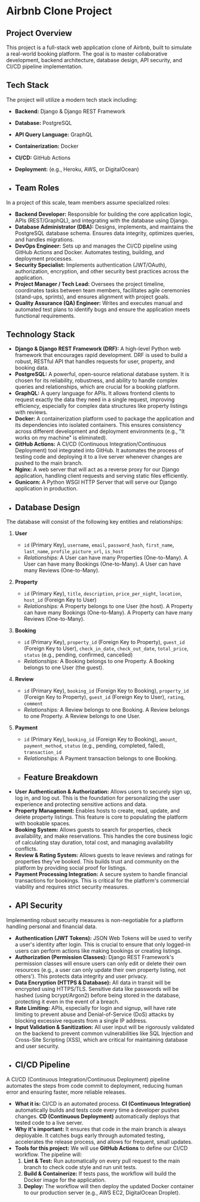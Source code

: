 # Airbnb Clone Project

## Project Overview
This project is a full-stack web application clone of Airbnb, built to simulate a real-world booking platform. The goal is to master collaborative development, backend architecture, database design, API security, and CI/CD pipeline implementation.

## Tech Stack
The project will utilize a modern tech stack including:
- **Backend:** Django & Django REST Framework
- **Database:** PostgreSQL
- **API Query Language:** GraphQL
- **Containerization:** Docker
- **CI/CD:** GitHub Actions
- **Deployment:** (e.g., Heroku, AWS, or DigitalOcean)

- ## Team Roles

In a project of this scale, team members assume specialized roles:

- **Backend Developer:** Responsible for building the core application logic, APIs (REST/GraphQL), and integrating with the database using Django.
- **Database Administrator (DBA):** Designs, implements, and maintains the PostgreSQL database schema. Ensures data integrity, optimizes queries, and handles migrations.
- **DevOps Engineer:** Sets up and manages the CI/CD pipeline using GitHub Actions and Docker. Automates testing, building, and deployment processes.
- **Security Specialist:** Implements authentication (JWT/OAuth), authorization, encryption, and other security best practices across the application.
- **Project Manager / Tech Lead:** Oversees the project timeline, coordinates tasks between team members, facilitates agile ceremonies (stand-ups, sprints), and ensures alignment with project goals.
- **Quality Assurance (QA) Engineer:** Writes and executes manual and automated test plans to identify bugs and ensure the application meets functional requirements.
## Technology Stack

- **Django & Django REST Framework (DRF):** A high-level Python web framework that encourages rapid development. DRF is used to build a robust, RESTful API that handles requests for user, property, and booking data.
- **PostgreSQL:** A powerful, open-source relational database system. It is chosen for its reliability, robustness, and ability to handle complex queries and relationships, which are crucial for a booking platform.
- **GraphQL:** A query language for APIs. It allows frontend clients to request exactly the data they need in a single request, improving efficiency, especially for complex data structures like property listings with reviews.
- **Docker:** A containerization platform used to package the application and its dependencies into isolated containers. This ensures consistency across different development and deployment environments (e.g., "It works on my machine" is eliminated).
- **GitHub Actions:** A CI/CD (Continuous Integration/Continuous Deployment) tool integrated into GitHub. It automates the process of testing code and deploying it to a live server whenever changes are pushed to the main branch.
- **Nginx:** A web server that will act as a reverse proxy for our Django application, handling client requests and serving static files efficiently.
- **Gunicorn:** A Python WSGI HTTP Server that will serve our Django application in production.
- ## Database Design

The database will consist of the following key entities and relationships:

1.  **User**
    - `id` (Primary Key), `username`, `email`, `password_hash`, `first_name`, `last_name`, `profile_picture_url`, `is_host`
    - *Relationships:* A User can have many Properties (One-to-Many). A User can have many Bookings (One-to-Many). A User can have many Reviews (One-to-Many).

2.  **Property**
    - `id` (Primary Key), `title`, `description`, `price_per_night`, `location`, `host_id` (Foreign Key to User)
    - *Relationships:* A Property belongs to one User (the host). A Property can have many Bookings (One-to-Many). A Property can have many Reviews (One-to-Many).

3.  **Booking**
    - `id` (Primary Key), `property_id` (Foreign Key to Property), `guest_id` (Foreign Key to User), `check_in_date`, `check_out_date`, `total_price`, `status` (e.g., pending, confirmed, cancelled)
    - *Relationships:* A Booking belongs to one Property. A Booking belongs to one User (the guest).

4.  **Review**
    - `id` (Primary Key), `booking_id` (Foreign Key to Booking), `property_id` (Foreign Key to Property), `guest_id` (Foreign Key to User), `rating`, `comment`
    - *Relationships:* A Review belongs to one Booking. A Review belongs to one Property. A Review belongs to one User.

5.  **Payment**
    - `id` (Primary Key), `booking_id` (Foreign Key to Booking), `amount`, `payment_method`, `status` (e.g., pending, completed, failed), `transaction_id`
    - *Relationships:* A Payment transaction belongs to one Booking.
    - ## Feature Breakdown

- **User Authentication & Authorization:** Allows users to securely sign up, log in, and log out. This is the foundation for personalizing the user experience and protecting sensitive actions and data.
- **Property Management:** Enables hosts to create, read, update, and delete property listings. This feature is core to populating the platform with bookable spaces.
- **Booking System:** Allows guests to search for properties, check availability, and make reservations. This handles the core business logic of calculating stay duration, total cost, and managing availability conflicts.
- **Review & Rating System:** Allows guests to leave reviews and ratings for properties they've booked. This builds trust and community on the platform by providing social proof for listings.
- **Payment Processing Integration:** A secure system to handle financial transactions for bookings. This is critical for the platform's commercial viability and requires strict security measures.
- ## API Security

Implementing robust security measures is non-negotiable for a platform handling personal and financial data.

- **Authentication (JWT Tokens):** JSON Web Tokens will be used to verify a user's identity after login. This is crucial to ensure that only logged-in users can perform actions like making bookings or creating listings.
- **Authorization (Permission Classes):** Django REST Framework's permission classes will ensure users can only edit or delete their own resources (e.g., a user can only update their own property listing, not others'). This protects data integrity and user privacy.
- **Data Encryption (HTTPS & Database):** All data in transit will be encrypted using HTTPS/TLS. Sensitive data like passwords will be hashed (using bcrypt/Argon2) before being stored in the database, protecting it even in the event of a breach.
- **Rate Limiting:** APIs, especially for login and signup, will have rate limiting to prevent abuse and Denial-of-Service (DoS) attacks by blocking excessive requests from a single IP address.
- **Input Validation & Sanitization:** All user input will be rigorously validated on the backend to prevent common vulnerabilities like SQL Injection and Cross-Site Scripting (XSS), which are critical for maintaining database and user security.
- ## CI/CD Pipeline

A CI/CD (Continuous Integration/Continuous Deployment) pipeline automates the steps from code commit to deployment, reducing human error and ensuring faster, more reliable releases.

- **What it is:** CI/CD is an automated process. **CI (Continuous Integration)** automatically builds and tests code every time a developer pushes changes. **CD (Continuous Deployment)** automatically deploys that tested code to a live server.
- **Why it's important:** It ensures that code in the main branch is always deployable. It catches bugs early through automated testing, accelerates the release process, and allows for frequent, small updates.
- **Tools for this project:** We will use **GitHub Actions** to define our CI/CD workflow. The pipeline will:
    1.  **Lint & Test:** Run automatically on every pull request to the main branch to check code style and run unit tests.
    2.  **Build & Containerize:** If tests pass, the workflow will build the Docker image for the application.
    3.  **Deploy:** The workflow will then deploy the updated Docker container to our production server (e.g., AWS EC2, DigitalOcean Droplet).
